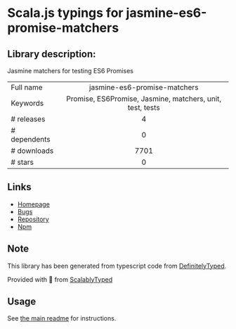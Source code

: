 
# Scala.js typings for jasmine-es6-promise-matchers


## Library description:
Jasmine matchers for testing ES6 Promises

|                    |                 |
| ------------------ | :-------------: |
| Full name          | jasmine-es6-promise-matchers |
| Keywords           | Promise, ES6Promise, Jasmine, matchers, unit, test, tests |
| # releases         | 4 |
| # dependents       | 0 |
| # downloads        | 7701 |
| # stars            | 0 |

## Links
- [Homepage](https://github.com/bvaughn/jasmine-es6-promise-matchers)
- [Bugs](https://github.com/bvaughn/jasmine-es6-promise-matchers/issues)
- [Repository](https://github.com/bvaughn/jasmine-es6-promise-matchers)
- [Npm](https://www.npmjs.com/package/jasmine-es6-promise-matchers)
    


## Note
This library has been generated from typescript code from [DefinitelyTyped](https://definitelytyped.org).

Provided with :purple_heart: from [ScalablyTyped](https://github.com/oyvindberg/ScalablyTyped)

## Usage
See [the main readme](../../readme.md) for instructions.


